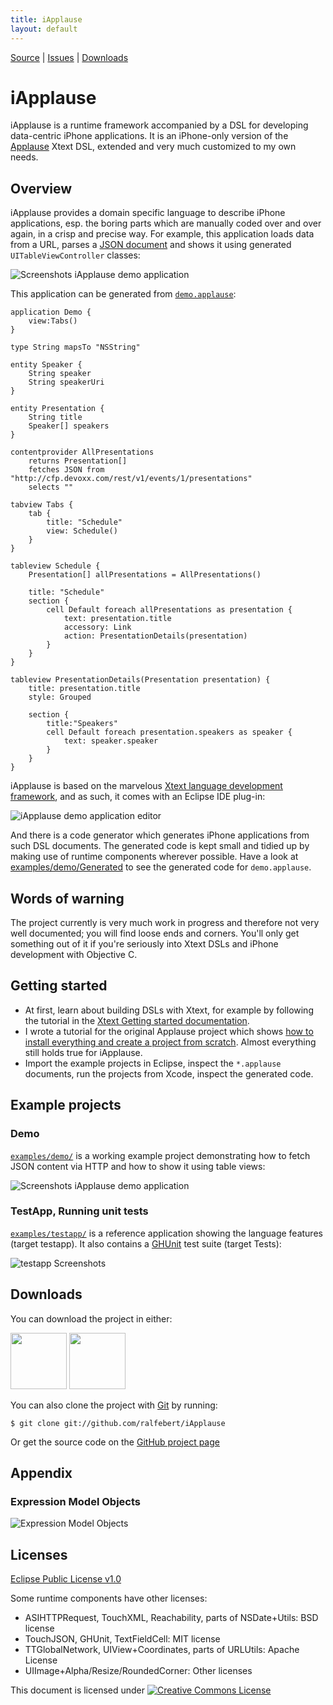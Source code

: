 ```yaml
---
title: iApplause
layout: default
---
```


[Source](https://github.com/ralfebert/iApplause/) |
[Issues](http://ralfebert.lighthouseapp.com/projects/67904-iapplause/tickets) |
[Downloads](#downloads)

# iApplause

iApplause is a runtime framework accompanied by a DSL for developing data-centric iPhone applications. It is an iPhone-only version of the [Applause](http://code.google.com/p/applause/) Xtext DSL, extended and very much customized to my own needs.

## Overview

iApplause provides a domain specific language to describe iPhone applications, esp. the boring parts which are manually coded over and over again, in a crisp and precise way. For example, this application loads data from a URL, parses a [JSON document](https://github.com/ralfebert/iApplause/blob/gh-pages/demo/devices.json) and shows it using generated `UITableViewController` classes:

![Screenshots iApplause demo application](demo.png)

This application can be generated from [`demo.applause`](https://github.com/ralfebert/iApplause/blob/master/examples/demo/demo.applause):

	application Demo {
		view:Tabs()
	}

	type String mapsTo "NSString"

	entity Speaker {
		String speaker
		String speakerUri
	}

	entity Presentation {
		String title
		Speaker[] speakers
	}

	contentprovider AllPresentations
		returns Presentation[]
		fetches JSON from "http://cfp.devoxx.com/rest/v1/events/1/presentations"
		selects ""

	tabview Tabs {
		tab {
			title: "Schedule"
			view: Schedule()
		}
	}

	tableview Schedule {
		Presentation[] allPresentations = AllPresentations()

		title: "Schedule"
		section {
			cell Default foreach allPresentations as presentation {
				text: presentation.title
				accessory: Link
				action: PresentationDetails(presentation)
			}
		}
	}

	tableview PresentationDetails(Presentation presentation) {
		title: presentation.title
		style: Grouped

		section {
			title:"Speakers"
			cell Default foreach presentation.speakers as speaker {
				text: speaker.speaker
			}
		}
	}

iApplause is based on the marvelous [Xtext language development framework](http://www.eclipse.org/Xtext/), and as such, it comes with an Eclipse IDE plug-in:

![iApplause demo application editor](demo_ide.png)

And there is a code generator which generates iPhone applications from such DSL documents. The generated code is kept small and tidied up by making use of runtime components wherever possible. Have a look at [examples/demo/Generated](https://github.com/ralfebert/iApplause/tree/master/examples/demo/Generated) to see the generated code for `demo.applause`.

## Words of warning

The project currently is very much work in progress and therefore not very well documented; you will find loose ends and corners. You'll only get something out of it if you're seriously into Xtext DSLs and iPhone development with Objective C.

## Getting started

* At first, learn about building DSLs with Xtext, for example by following the tutorial in the [Xtext Getting started documentation](http://www.eclipse.org/Xtext/documentation/).
* I wrote a tutorial for the original Applause project which shows [how to install everything and create a project from scratch](http://www.ralfebert.de/blog/xtext/applause_new_app/). Almost everything still holds true for iApplause.
* Import the example projects in Eclipse, inspect the `*.applause` documents, run the projects from Xcode, inspect the generated code.

## Example projects

### Demo

[`examples/demo/`](https://github.com/ralfebert/iApplause/tree/master/examples/demo) is a working example project demonstrating how to fetch JSON content via HTTP and how to show it using table views:

![Screenshots iApplause demo application](demo.png)

### TestApp, Running unit tests

[`examples/testapp/`](https://github.com/ralfebert/iApplause/tree/master/examples/testapp) is a reference application showing the language features (target testapp). It also contains a [GHUnit](https://github.com/gabriel/gh-unit/) test suite (target Tests):

![testapp Screenshots](testapp.png)




<a name="download"/>

## Downloads

You can download the project in either:

<div class="download">
  <a href="http://github.com/ralfebert/iApplause/zipball/master">
    <img border="0" width="90" src="http://github.com/images/modules/download/zip.png"></a>
  <a href="http://github.com/ralfebert/iApplause/tarball/master">
    <img border="0" width="90" src="http://github.com/images/modules/download/tar.png"></a>
</div>

You can also clone the project with [Git](http://git-scm.com) by running:

	$ git clone git://github.com/ralfebert/iApplause

Or get the source code on the [GitHub project page](http://github.com/ralfebert/iApplause)


## Appendix

### Expression Model Objects

<a name="model_expressions"/>

![Expression Model Objects](reference_expressions.png)

## Licenses

[Eclipse Public License v1.0](http://www.eclipse.org/legal/epl-v10.html)

Some runtime components have other licenses:

* ASIHTTPRequest, TouchXML, Reachability, parts of NSDate+Utils: BSD license
* TouchJSON, GHUnit, TextFieldCell: MIT license
* TTGlobalNetwork, UIView+Coordinates, parts of URLUtils: Apache License
* UIImage+Alpha/Resize/RoundedCorner: Other licenses

This document is licensed under <a rel="license" href="http://creativecommons.org/licenses/by-sa/3.0/"><img alt="Creative Commons License" style="border-width:0" src="http://i.creativecommons.org/l/by-sa/3.0/80x15.png" /></a>